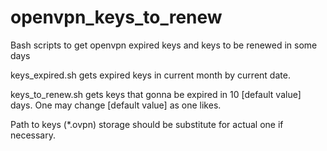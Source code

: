 # openvpn_keys_to_renew
Bash scripts to get openvpn expired keys and keys to be renewed in some days

keys_expired.sh gets expired keys in current month by current date.

keys_to_renew.sh gets keys that gonna be expired in 10 [default value] days. One may change [default value] as one likes.

Path to keys (\*.ovpn) storage should be substitute for actual one if necessary. 
